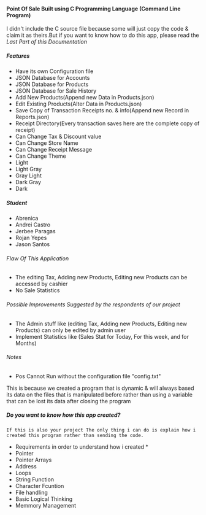 #### Point Of Sale Built using C Programming Language (Command Line Program)
I didn't include the C source file because some will just copy the code & claim it as theirs.But if you want to know how to do this app, please read the *Last Part of this Documentation*

##### Features
* Have its own Configuration file
* JSON Database for Accounts
* JSON Database for Products
* JSON Database for Sale History
* Add New Products(Append new Data in Products.json)
* Edit Existing Products(Alter Data in Products.json)
* Save Copy of Transaction Receipts no. & info(Append new Record in Reports.json)
* Receipt Directory(Every transaction saves here are the complete copy of receipt)
* Can Change Tax & Discount value
* Can Change Store Name 
* Can Change Receipt Message 
* Can Change Theme
 * Light
 * Light Gray
 * Gray Light
 * Dark Gray
 * Dark

##### Student
* Abrenica
* Andrei Castro
* Jerbee Paragas
* Rojan Yepes
* Jason Santos

###### Flaw Of This Application
* The editing Tax, Adding new Products, Editing new Products can be accessed by cashier
* No Sale Statistics

###### Possible Improvements Suggested by the respondents of our project
* The Admin stuff like (editing Tax, Adding new Products, Editing new Products) can only be edited by admin user
* Implement Statistics like (Sales Stat for Today, For this week, and for Months)

###### Notes
* Pos Cannot Run without the configuration file "config.txt"

This is because we created a program that is dynamic & will always based its data on the files that is manipulated before rather than using a variable that can be lost its data after closing the program

 
 
##### Do you want to know how this app created?
``
If this is also your project The only thing i can do is explain how i created this program rather than sending the code.
``
* Requirements in order to understand how i created *
* Pointer 
* Pointer Arrays
* Address 
* Loops 
* String Function 
* Character Fcuntion
* File handling
* Basic Logical Thinking
* Memmory Management

